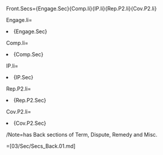 Front.Secs={Engage.Sec}{Comp.li}{IP.li}{Rep.P2.li}{Cov.P2.li}

Engage.li=<li>{Engage.Sec}

Comp.li=<li>{Comp.Sec}

IP.li=<li>{IP.Sec}

Rep.P2.li=<li>{Rep.P2.Sec}

Cov.P2.li=<li>{Cov.P2.Sec}

/Note=has Back sections of  Term, Dispute, Remedy and Misc.

=[03/Sec/Secs_Back.01.md]